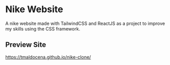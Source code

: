 # Nike Website

A nike website made with TailwindCSS and ReactJS as a project to improve my skills using the CSS framework.

## Preview Site

https://tmaldocena.github.io/nike-clone/

